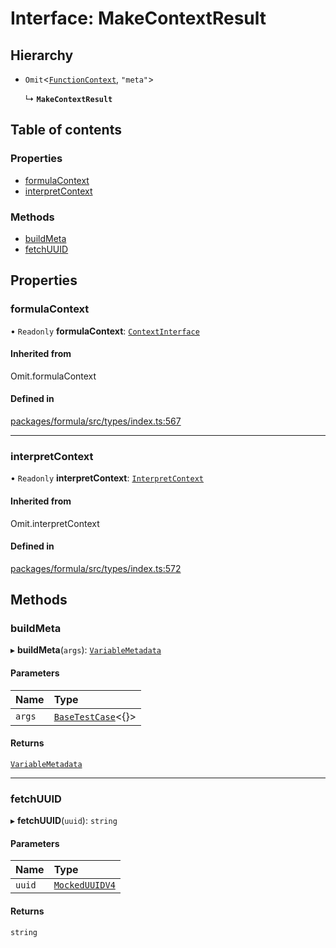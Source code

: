 # Interface: MakeContextResult

## Hierarchy

- `Omit`<[`FunctionContext`](FunctionContext.md), `"meta"`\>

  ↳ **`MakeContextResult`**

## Table of contents

### Properties

- [formulaContext](MakeContextResult.md#formulacontext)
- [interpretContext](MakeContextResult.md#interpretcontext)

### Methods

- [buildMeta](MakeContextResult.md#buildmeta)
- [fetchUUID](MakeContextResult.md#fetchuuid)

## Properties

### <a id="formulacontext" name="formulacontext"></a> formulaContext

• `Readonly` **formulaContext**: [`ContextInterface`](ContextInterface.md)

#### Inherited from

Omit.formulaContext

#### Defined in

[packages/formula/src/types/index.ts:567](https://github.com/mashcard/mashcard/blob/main/packages/formula/src/types/index.ts#L567)

---

### <a id="interpretcontext" name="interpretcontext"></a> interpretContext

• `Readonly` **interpretContext**: [`InterpretContext`](InterpretContext.md)

#### Inherited from

Omit.interpretContext

#### Defined in

[packages/formula/src/types/index.ts:572](https://github.com/mashcard/mashcard/blob/main/packages/formula/src/types/index.ts#L572)

## Methods

### <a id="buildmeta" name="buildmeta"></a> buildMeta

▸ **buildMeta**(`args`): [`VariableMetadata`](VariableMetadata.md)

#### Parameters

| Name   | Type                                   |
| :----- | :------------------------------------- |
| `args` | [`BaseTestCase`](BaseTestCase.md)<{}\> |

#### Returns

[`VariableMetadata`](VariableMetadata.md)

---

### <a id="fetchuuid" name="fetchuuid"></a> fetchUUID

▸ **fetchUUID**(`uuid`): `string`

#### Parameters

| Name   | Type                                        |
| :----- | :------------------------------------------ |
| `uuid` | [`MockedUUIDV4`](../README.md#mockeduuidv4) |

#### Returns

`string`
